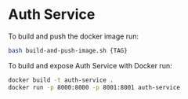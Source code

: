 # Auth Service

To build and push the docker image run:

```sh
bash build-and-push-image.sh {TAG}
```

To build and expose Auth Service with Docker run:

```sh
docker build -t auth-service .
docker run -p 8000:8000 -p 8001:8001 auth-service
```
